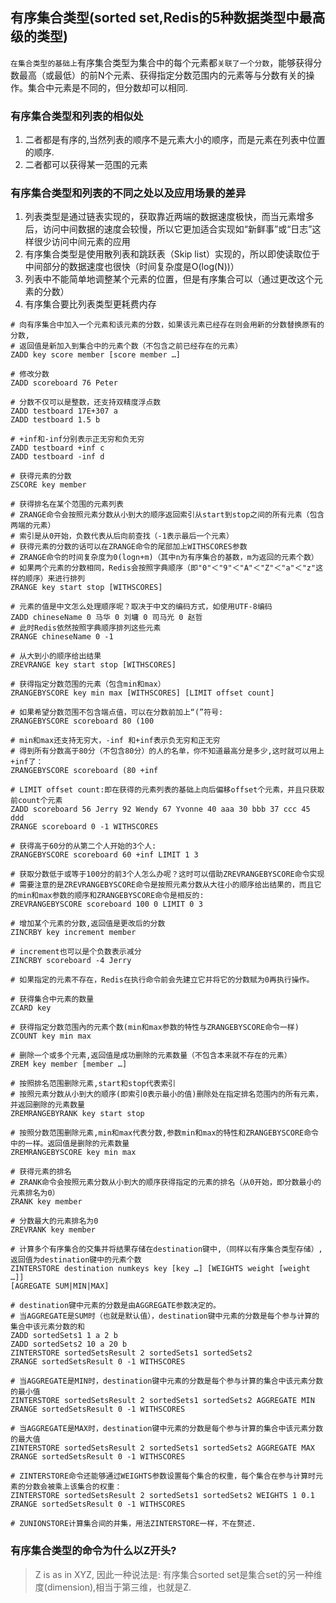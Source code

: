 ## 有序集合类型(sorted set,Redis的5种数据类型中最高级的类型)

`在集合类型的基础上`有序集合类型为集合中的每个元素都`关联了一个分数`，能够获得分数最高（或最低）的前N个元素、获得指定分数范围内的元素等与分数有关的操作。集合中元素是不同的，但分数却可以相同.

### 有序集合类型和列表的相似处

1. 二者都是有序的,当然列表的顺序不是元素大小的顺序，而是元素在列表中位置的顺序.
2. 二者都可以获得某一范围的元素

### 有序集合类型和列表的不同之处以及应用场景的差异

1. 列表类型是通过链表实现的，获取靠近两端的数据速度极快，而当元素增多后，访问中间数据的速度会较慢，所以它更加适合实现如“新鲜事”或“日志”这样很少访问中间元素的应用
2. 有序集合类型是使用散列表和跳跃表（Skip list）实现的，所以即使读取位于中间部分的数据速度也很快（时间复杂度是O(log(N))）
3. 列表中不能简单地调整某个元素的位置，但是有序集合可以（通过更改这个元素的分数）
4. 有序集合要比列表类型更耗费内存

```shell
# 向有序集合中加入一个元素和该元素的分数，如果该元素已经存在则会用新的分数替换原有的分数,
# 返回值是新加入到集合中的元素个数（不包含之前已经存在的元素）
ZADD key score member [score member …]

# 修改分数
ZADD scoreboard 76 Peter

# 分数不仅可以是整数，还支持双精度浮点数
ZADD testboard 17E+307 a
ZADD testboard 1.5 b

# +inf和-inf分别表示正无穷和负无穷
ZADD testboard +inf c
ZADD testboard -inf d

# 获得元素的分数
ZSCORE key member

# 获得排名在某个范围的元素列表
# ZRANGE命令会按照元素分数从小到大的顺序返回索引从start到stop之间的所有元素（包含两端的元素）
# 索引是从0开始，负数代表从后向前查找（-1表示最后一个元素）
# 获得元素的分数的话可以在ZRANGE命令的尾部加上WITHSCORES参数
# ZRANGE命令的时间复杂度为0(logn+m)（其中n为有序集合的基数，m为返回的元素个数）
# 如果两个元素的分数相同，Redis会按照字典顺序（即"0"＜"9"＜"A"＜"Z"＜"a"＜"z"这样的顺序）来进行排列
ZRANGE key start stop [WITHSCORES]

# 元素的值是中文怎么处理顺序呢？取决于中文的编码方式，如使用UTF-8编码
ZADD chineseName 0 马华 0 刘墉 0 司马光 0 赵哲
# 此时Redis依然按照字典顺序排列这些元素
ZRANGE chineseName 0 -1

# 从大到小的顺序给出结果
ZREVRANGE key start stop [WITHSCORES]

# 获得指定分数范围的元素（包含min和max）
ZRANGEBYSCORE key min max [WITHSCORES] [LIMIT offset count]

# 如果希望分数范围不包含端点值，可以在分数前加上“(”符号:
ZRANGEBYSCORE scoreboard 80 (100

# min和max还支持无穷大，-inf 和+inf表示负无穷和正无穷
# 得到所有分数高于80分（不包含80分）的人的名单，你不知道最高分是多少,这时就可以用上+inf了：
ZRANGEBYSCORE scoreboard (80 +inf

# LIMIT offset count:即在获得的元素列表的基础上向后偏移offset个元素，并且只获取前count个元素
ZADD scoreboard 56 Jerry 92 Wendy 67 Yvonne 40 aaa 30 bbb 37 ccc 45 ddd
ZRANGE scoreboard 0 -1 WITHSCORES

# 获得高于60分的从第二个人开始的3个人:
ZRANGEBYSCORE scoreboard 60 +inf LIMIT 1 3

# 获取分数低于或等于100分的前3个人怎么办呢？这时可以借助ZREVRANGEBYSCORE命令实现
# 需要注意的是ZREVRANGEBYSCORE命令是按照元素分数从大往小的顺序给出结果的，而且它的min和max参数的顺序和ZRANGEBYSCORE命令是相反的:
ZREVRANGEBYSCORE scoreboard 100 0 LIMIT 0 3

# 增加某个元素的分数,返回值是更改后的分数
ZINCRBY key increment member

# increment也可以是个负数表示减分
ZINCRBY scoreboard -4 Jerry

# 如果指定的元素不存在，Redis在执行命令前会先建立它并将它的分数赋为0再执行操作。

# 获得集合中元素的数量
ZCARD key

# 获得指定分数范围內的元素个数(min和max参数的特性与ZRANGEBYSCORE命令一样)
ZCOUNT key min max

# 删除一个或多个元素,返回值是成功删除的元素数量（不包含本来就不存在的元素）
ZREM key member [member …]

# 按照排名范围删除元素,start和stop代表索引
# 按照元素分数从小到大的顺序(即索引0表示最小的值)删除处在指定排名范围内的所有元素，并返回删除的元素数量
ZREMRANGEBYRANK key start stop

# 按照分数范围删除元素,min和max代表分数,参数min和max的特性和ZRANGEBYSCORE命令中的一样。返回值是删除的元素数量
ZREMRANGEBYSCORE key min max

# 获得元素的排名
# ZRANK命令会按照元素分数从小到大的顺序获得指定的元素的排名（从0开始，即分数最小的元素排名为0）
ZRANK key member

# 分数最大的元素排名为0
ZREVRANK key member

# 计算多个有序集合的交集并将结果存储在destination键中,（同样以有序集合类型存储）,返回值为destination键中的元素个数
ZINTERSTORE destination numkeys key [key …] [WEIGHTS weight [weight …]]
[AGREGATE SUM|MIN|MAX]

# destination键中元素的分数是由AGGREGATE参数决定的。
# 当AGGREGATE是SUM时（也就是默认值），destination键中元素的分数是每个参与计算的集合中该元素分数的和
ZADD sortedSets1 1 a 2 b
ZADD sortedSets2 10 a 20 b
ZINTERSTORE sortedSetsResult 2 sortedSets1 sortedSets2
ZRANGE sortedSetsResult 0 -1 WITHSCORES

# 当AGGREGATE是MIN时，destination键中元素的分数是每个参与计算的集合中该元素分数的最小值
ZINTERSTORE sortedSetsResult 2 sortedSets1 sortedSets2 AGGREGATE MIN
ZRANGE sortedSetsResult 0 -1 WITHSCORES

# 当AGGREGATE是MAX时，destination键中元素的分数是每个参与计算的集合中该元素分数的最大值
ZINTERSTORE sortedSetsResult 2 sortedSets1 sortedSets2 AGGREGATE MAX
ZRANGE sortedSetsResult 0 -1 WITHSCORES

# ZINTERSTORE命令还能够通过WEIGHTS参数设置每个集合的权重，每个集合在参与计算时元素的分数会被乘上该集合的权重：
ZINTERSTORE sortedSetsResult 2 sortedSets1 sortedSets2 WEIGHTS 1 0.1
ZRANGE sortedSetsResult 0 -1 WITHSCORES

# ZUNIONSTORE计算集合间的并集，用法ZINTERSTORE一样，不在赘述.
```

### 有序集合类型的命令为什么以Z开头?

>Z is as in XYZ, 因此一种说法是: 有序集合sorted set是集合set的另一种维度(dimension),相当于第三维，也就是Z.